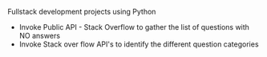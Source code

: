 Fullstack development projects using Python 

- Invoke Public API - Stack Overflow to gather the list of questions with NO answers
- Invoke Stack over flow API's to identify the different question categories 

